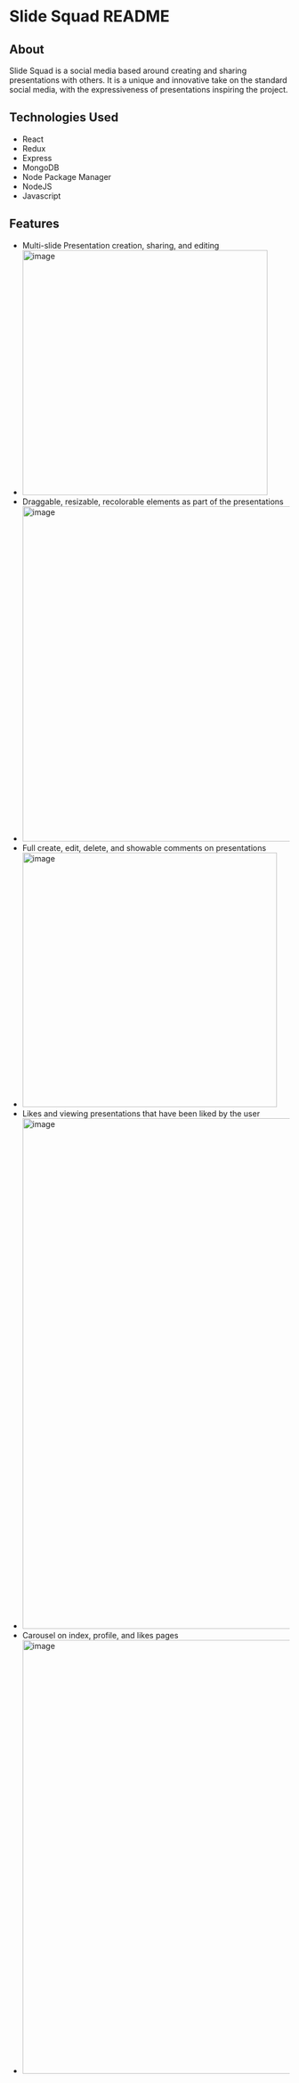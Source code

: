 # Slide Squad README
## About

Slide Squad is a social media based around creating and sharing presentations with others. It is a unique and innovative take on the standard social media, with the expressiveness of presentations inspiring the project.
## Technologies Used 

* React
* Redux
* Express
* MongoDB
* Node Package Manager
* NodeJS
* Javascript

## Features

* Multi-slide Presentation creation, sharing, and editing
* <img width="440" alt="image" src="https://github.com/RohanM2000/slide-squad/assets/15352286/c0275cba-3d3e-4e42-bc08-3e370ca82792">
* Draggable, resizable, recolorable elements as part of the presentations
* <img width="602" alt="image" src="https://github.com/RohanM2000/slide-squad/assets/15352286/46e3bc9a-ab01-485f-90f6-87580f2ca3e3">
* Full create, edit, delete, and showable comments on presentations
* <img width="457" alt="image" src="https://github.com/RohanM2000/slide-squad/assets/15352286/f631b235-2289-47e2-a054-880b7a4c35d7">
* Likes and viewing presentations that have been liked by the user
* <img width="917" alt="image" src="https://github.com/RohanM2000/slide-squad/assets/15352286/e9b797f6-5643-43b9-a691-34c9d3304a12">
* Carousel on index, profile, and likes pages
* <img width="779" alt="image" src="https://github.com/RohanM2000/slide-squad/assets/15352286/7adc09ab-ed2b-484c-88d3-c1d0720c9da1">

